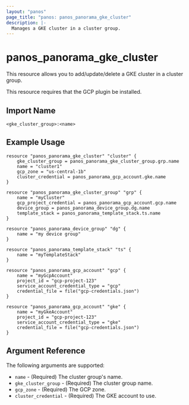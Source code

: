```yaml
---
layout: "panos"
page_title: "panos: panos_panorama_gke_cluster"
description: |-
  Manages a GKE cluster in a cluster group.
---
```


# panos_panorama_gke_cluster

This resource allows you to add/update/delete a GKE cluster in a cluster group.

This resource requires that the GCP plugin be installed.


## Import Name

```
<gke_cluster_group>:<name>
```


## Example Usage

```hcl
resource "panos_panorama_gke_cluster" "cluster" {
    gke_cluster_group = panos_panorama_gke_cluster_group.grp.name
    name = "cluster1"
    gcp_zone = "us-central-1b"
    cluster_credential = panos_panorama_gcp_account.gke.name
}

resource "panos_panorama_gke_cluster_group" "grp" {
    name = "myCluster"
    gcp_project_credential = panos_panorama_gcp_account.gcp.name
    device_group = panos_panorama_device_group.dg.name
    template_stack = panos_panorama_template_stack.ts.name
}

resource "panos_panorama_device_group" "dg" {
    name = "my device group"
}

resource "panos_panorama_template_stack" "ts" {
    name = "myTemplateStack"
}

resource "panos_panorama_gcp_account" "gcp" {
    name = "myGcpAccount"
    project_id = "gcp-project-123"
    service_account_credential_type = "gcp"
    credential_file = file("gcp-credentials.json")
}

resource "panos_panorama_gcp_account" "gke" {
    name = "myGkeAccount"
    project_id = "gcp-project-123"
    service_account_credential_type = "gke"
    credential_file = file("gcp-credentials.json")
}
```

## Argument Reference

The following arguments are supported:

* `name` - (Required) The cluster group's name.
* `gke_cluster_group` - (Required) The cluster group name.
* `gcp_zone` - (Required) The GCP zone.
* `cluster_credential` - (Required) The GKE account to use.
